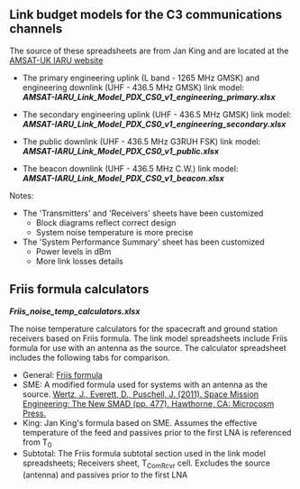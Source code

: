 ## Link budget models for the C3 communications channels

The source of these spreadsheets are from Jan King and are located at the [AMSAT-UK IARU website](http://www.amsatuk.me.uk/iaru/spreadsheet.htm)

- The primary engineering uplink (L band - 1265 MHz GMSK) and engineering downlink (UHF - 436.5 MHz GMSK) link model:<br>___AMSAT-IARU_Link_Model_PDX_CS0_v1_engineering_primary.xlsx___

- The secondary engineering uplink (UHF - 436.5 MHz GMSK) link model:<br>___AMSAT-IARU_Link_Model_PDX_CS0_v1_engineering_secondary.xlsx___

- The public downlink (UHF - 436.5 MHz G3RUH FSK) link model:<br>___AMSAT-IARU_Link_Model_PDX_CS0_v1_public.xlsx___

- The beacon downlink (UHF - 436.5 MHz C.W.) link model:<br>___AMSAT-IARU_Link_Model_PDX_CS0_v1_beacon.xlsx___

Notes:
- The 'Transmitters' and 'Receivers' sheets have been customized
  - Block diagrams reflect correct design
  - System noise temperature is more precise
- The 'System Performance Summary' sheet has been customized
  - Power levels in dBm
  - More link losses details

## Friis formula calculators
___Friis_noise_temp_calculators.xlsx___

The noise temperature calculators for the spacecraft and ground station receivers based on Friis formula.  The link model spreadsheets include Friis formula for use with an antenna as the source.  The calculator spreadsheet includes the following tabs for comparison.

- General: [Friis formula](https://en.wikipedia.org/wiki/Friis_formulas_for_noise)
- SME: A modified formula used for systems with an antenna as the source.  [Wertz, J., Everett, D., Puschell, J. (2011). Space Mission Engineering: The New SMAD (pp. 477). Hawthorne, CA: Microcosm Press.](http://www.sme-smad.com/)
- King: Jan King's formula based on SME. Assumes the effective temperature of the feed and passives prior to the first LNA is referenced from T<sub>0</sub>
- Subtotal: The Friis formula subtotal section used in the link model spreadsheets; Receivers sheet, T<sub>ComRcvr</sub> cell. Excludes the source (antenna) and passives prior to the first LNA

